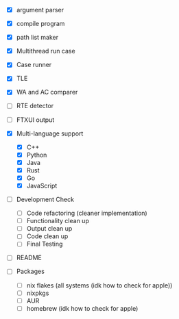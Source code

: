 - [x] argument parser
- [x] compile program
- [x] path list maker
- [x] Multithread run case
- [x] Case runner
- [x] TLE
- [x] WA and AC comparer
- [ ] RTE detector
- [ ] FTXUI output
- [x] Multi-language support
    - [x] C++
    - [x] Python
    - [x] Java
    - [x] Rust
    - [x] Go
    - [x] JavaScript

- [ ] Development Check
    - [ ] Code refactoring (cleaner implementation)
    - [ ] Functionality clean up
    - [ ] Output clean up
    - [ ] Code clean up
    - [ ] Final Testing

- [ ] README

- [ ] Packages
    - [ ] nix flakes (all systems (idk how to check for apple))
    - [ ] nixpkgs
    - [ ] AUR
    - [ ] homebrew (idk how to check for apple)